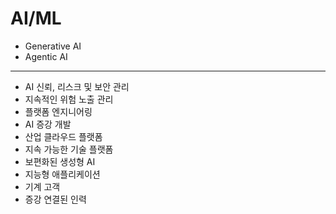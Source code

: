 # AI/ML

- Generative AI
- Agentic AI

---


- AI 신뢰, 리스크 및 보안 관리
- 지속적인 위험 노출 관리
- 플랫폼 엔지니어링
- AI 증강 개발
- 산업 클라우드 플랫폼
- 지속 가능한 기술 플랫폼
- 보편화된 생성형 AI
- 지능형 애플리케이션
- 기계 고객
- 증강 연결된 인력
